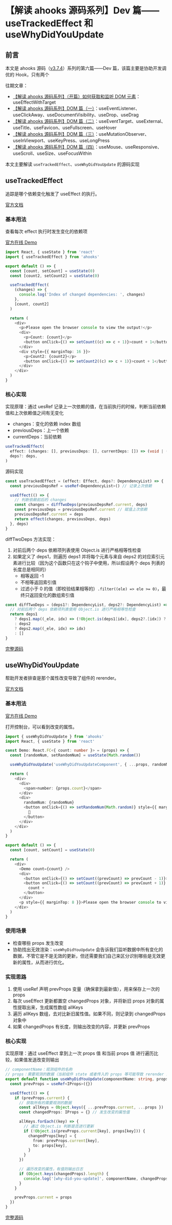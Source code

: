 # 【解读 ahooks 源码系列】Dev 篇——useTrackedEffect 和 useWhyDidYouUpdate

## 前言

本文是 ahooks 源码（[v3.7.4](https://github.com/alibaba/hooks/tree/v3.7.4)）系列的第六篇——Dev 篇，该篇主要是协助开发调优的 Hook，只有两个

往期文章：

- [【解读 ahooks 源码系列】（开篇）如何获取和监听 DOM 元素](https://juejin.cn/post/7201889983170592824)：useEffectWithTarget
- [【解读 ahooks 源码系列】DOM 篇（一）](https://juejin.cn/post/7202254039215800375)：useEventListener、useClickAway、useDocumentVisibility、useDrop、useDrag
- [【解读 ahooks 源码系列】DOM 篇（二）](https://juejin.cn/post/7202633255043465271)：useEventTarget、useExternal、useTitle、useFavicon、useFullscreen、useHover
- [【解读 ahooks 源码系列】DOM 篇（三）](https://juejin.cn/post/7202996870251380791)：useMutationObserver、useInViewport、useKeyPress、useLongPress
- [【解读 ahooks 源码系列】DOM 篇（四）](https://juejin.cn/post/7203397626527891515)：useMouse、useResponsive、useScroll、useSize、useFocusWithin

本文主要解读 `useTrackedEffect`、`useWhyDidYouUpdate` 的源码实现

## useTrackedEffect

追踪是哪个依赖变化触发了 useEffect 的执行。

[官方文档](https://ahooks.js.org/zh-CN/hooks/use-tracked-effect)

### 基本用法

查看每次 effect 执行时发生变化的依赖项

[官方在线 Demo](https://ahooks.js.org/~demos/usetrackedeffect-demo1/)

```ts
import React, { useState } from 'react'
import { useTrackedEffect } from 'ahooks'

export default () => {
  const [count, setCount] = useState(0)
  const [count2, setCount2] = useState(0)

  useTrackedEffect(
    (changes) => {
      console.log('Index of changed dependencies: ', changes)
    },
    [count, count2]
  )

  return (
    <div>
      <p>Please open the browser console to view the output!</p>
      <div>
        <p>Count: {count}</p>
        <button onClick={() => setCount((c) => c + 1)}>count + 1</button>
      </div>
      <div style={{ marginTop: 16 }}>
        <p>Count2: {count2}</p>
        <button onClick={() => setCount2((c) => c + 1)}>count + 1</button>
      </div>
    </div>
  )
}
```

### 核心实现

实现原理：通过 uesRef 记录上一次依赖的值，在当前执行的时候，判断当前依赖值和上次依赖值之间有无变化

- changes：变化的依赖 index 数组
- previousDeps：上一个依赖
- currentDeps：当前依赖

```ts
useTrackedEffect(
  effect: (changes: [], previousDeps: [], currentDeps: []) => (void | (() => void | undefined)),
  deps?: deps,
)
```

源码实现

```ts
const useTrackedEffect = (effect: Effect, deps?: DependencyList) => {
  const previousDepsRef = useRef<DependencyList>() // 记录上次依赖

  useEffect(() => {
    // 判断依赖前后的 changes
    const changes = diffTwoDeps(previousDepsRef.current, deps)
    const previousDeps = previousDepsRef.current // 赋值上次依赖
    previousDepsRef.current = deps
    return effect(changes, previousDeps, deps)
  }, deps)
}
```

diffTwoDeps 方法实现：

1. 对前后两个 deps 依赖项列表使用 Object.is 进行严格相等性检查
2. 如果定义了 deps1，则遍历 deps1 并将每个元素与来自 deps2 的对应索引元素进行比较（因为这个函数只在这个钩子中使用，所以假设两个 deps 列表的长度总是相同的）
   - 相等返回 -1
   - 不相等返回索引值
   - 过滤小于 0 的值（即校验结果相等的）`.filter((ele) => ele >= 0)`，最终只返回变化的数组索引值

```ts
const diffTwoDeps = (deps1?: DependencyList, deps2?: DependencyList) => {
  // 对前后两个 deps 依赖项列表使用 Object.is 进行严格相等性检查
  return deps1
    ? deps1.map((_ele, idx) => (!Object.is(deps1[idx], deps2?.[idx]) ? idx : -1)).filter((ele) => ele >= 0) // 过滤相等值
    : deps2
    ? deps2.map((_ele, idx) => idx)
    : []
}
```

[完整源码](https://github.com/alibaba/hooks/blob/v3.7.4/packages/hooks/src/useTrackedEffect/index.ts)

## useWhyDidYouUpdate

帮助开发者排查是那个属性改变导致了组件的 rerender。

[官方文档](https://ahooks.js.org/zh-CN/hooks/use-why-did-you-update)

### 基本用法

[官方在线 Demo](https://ahooks.js.org/~demos/usewhydidyouupdate-demo1/)

打开控制台，可以看到改变的属性。

```ts
import { useWhyDidYouUpdate } from 'ahooks'
import React, { useState } from 'react'

const Demo: React.FC<{ count: number }> = (props) => {
  const [randomNum, setRandomNum] = useState(Math.random())

  useWhyDidYouUpdate('useWhyDidYouUpdateComponent', { ...props, randomNum })

  return (
    <div>
      <div>
        <span>number: {props.count}</span>
      </div>
      <div>
        randomNum: {randomNum}
        <button onClick={() => setRandomNum(Math.random)} style={{ marginLeft: 8 }}>
          🎲
        </button>
      </div>
    </div>
  )
}

export default () => {
  const [count, setCount] = useState(0)

  return (
    <div>
      <Demo count={count} />
      <div>
        <button onClick={() => setCount((prevCount) => prevCount - 1)}>count -</button>
        <button onClick={() => setCount((prevCount) => prevCount + 1)} style={{ marginLeft: 8 }}>
          count +
        </button>
      </div>
      <p style={{ marginTop: 8 }}>Please open the browser console to view the output!</p>
    </div>
  )
}
```

### 使用场景

- 检查哪些 props 发生改变
- 协助找出无效渲染：`useWhyDidYouUpdate` 会告诉我们监听数据中所有变化的数据，不管它是不是无效的更新，但还需要我们自己来区分识别哪些是无效更新的属性，从而进行优化。

### 实现思路

1. 使用 useRef 声明 prevProps 变量（确保拿到最新值），用来保存上一次的 props
2. 每次 useEffect 更新都置空 changedProps 对象，并将新旧 props 对象的属性提取出来，生成属性数组 allKeys
3. 遍历 allKeys 数组，去对比新旧属性值。如果不同，则记录到 changedProps 对象中
4. 如果 changedProps 有长度，则输出改变的内容，并更新 prevProps

### 核心实现

实现原理：通过 useEffect 拿到上一次 props 值 和当前 props 值 进行遍历比较，如果值发送改变则输出

```ts
// componentName：观测组件的名称
// props：需要观测的数据（当前组件 state 或者传入的 props 等可能导致 rerender 的数据）
export default function useWhyDidYouUpdate(componentName: string, props: IProps) {
  const prevProps = useRef<IProps>({})

  useEffect(() => {
    if (prevProps.current) {
      // 获取所有的需要观测的数据
      const allKeys = Object.keys({ ...prevProps.current, ...props })
      const changedProps: IProps = {} // 发生改变的属性值

      allKeys.forEach((key) => {
        // 通过 Object.is 判断是否进行更新
        if (!Object.is(prevProps.current[key], props[key])) {
          changedProps[key] = {
            from: prevProps.current[key],
            to: props[key],
          }
        }
      })

      // 遍历改变的属性，有值则输出日志
      if (Object.keys(changedProps).length) {
        console.log('[why-did-you-update]', componentName, changedProps)
      }
    }

    prevProps.current = props
  })
}
```

[完整源码](https://github.com/alibaba/hooks/blob/v3.7.4/packages/hooks/src/useWhyDidYouUpdate/index.ts)
